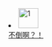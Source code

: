 <li style=align-items: center; justify-content: center;><a href="https://zzz392.github.io/zzz/1.html"><img alt="1" src="https://p1.ssl.qhimgs1.com/sdr/400__/t016fe23f8ee7eb2d01.jpg"width="40px" height="40px"><div>不倒啊？！</div></a></li>
